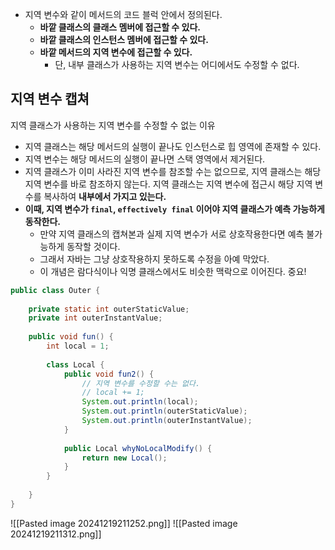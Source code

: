 - 지역 변수와 같이 메서드의 코드 블럭 안에서 정의된다.
	- **바깥 클래스의 클래스 멤버에 접근할 수 있다.**
	- **바깥 클래스의 인스턴스 멤버에 접근할 수 있다.**
	- **바깥 메서드의 지역 변수에 접근할 수 있다.**
		- 단, 내부 클래스가 사용하는 지역 변수는 어디에서도 수정할 수 없다.
## 지역 변수 캡쳐
지역 클래스가 사용하는 지역 변수를 수정할 수 없는 이유
- 지역 클래스는 해당 메서드의 실행이 끝나도 인스턴스로 힙 영역에 존재할 수 있다.
- 지역 변수는 해당 메서드의 실행이 끝나면 스택 영역에서 제거된다.
- 지역 클래스가 이미 사라진 지역 변수를 참조할 수는 없으므로, 지역 클래스는 해당 지역 변수를 바로 참조하지 않는다. 지역 클래스는 지역 변수에 접근시 해당 지역 변수를 복사하여 **내부에서 가지고 있는다.**
- **이때, 지역 변수가 `final`, `effectively final` 이어야 지역 클래스가 예측 가능하게 동작한다.**
	- 만약 지역 클래스의 캡쳐본과 실제 지역 변수가 서로 상호작용한다면 예측 불가능하게 동작할 것이다.
	- 그래서 자바는 그냥 상호작용하지 못하도록 수정을 아예 막았다.
	- 이 개념은 람다식이나 익명 클래스에서도 비슷한 맥락으로 이어진다. 중요!
```java
public class Outer {  
      
    private static int outerStaticValue;  
    private int outerInstantValue;  
      
    public void fun() {  
	    int local = 1;  
         
        class Local {  
            public void fun2() {  
                // 지역 변수를 수정할 수는 없다.  
                // local += 1;             
                System.out.println(local);  
                System.out.println(outerStaticValue);  
                System.out.println(outerInstantValue);  
            }  
            
            public Local whyNoLocalModify() {  
                return new Local();  
            }  
        }  
         
    }  
}
```
![[Pasted image 20241219211252.png]]
![[Pasted image 20241219211312.png]]